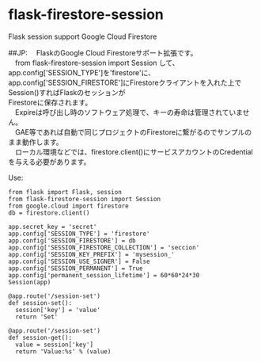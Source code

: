 # flask-firestore-session
Flask session support Google Cloud Firestore

##JP:
　FlaskのGoogle Cloud Firestoreサポート拡張です。  
　from flask-firestore-session import Session して、app.config['SESSION_TYPE']を'firestore'に、  
app.config['SESSION_FIRESTORE']にFirestoreクライアントを入れた上でSession()すればFlaskのセッションが  
Firestoreに保存されます。  
　Expireは呼び出し時のソフトウェア処理で、キーの寿命は管理されていません。  
　GAE等であれば自動で同じプロジェクトのFirestoreに繋がるのでサンプルのまま動作します。   
　ローカル環境などでは、firestore.client()にサービスアカウントのCredentialを与える必要があります。  


Use:
```
from flask import Flask, session
from flask-firestore-session import Session
from google.cloud import firestore
db = firestore.client()

app.secret_key = 'secret'
app.config['SESSION_TYPE'] = 'firestore'
app.config['SESSION_FIRESTORE'] = db
app.config['SESSION_FIRESTORE_COLLECTION'] = 'seccion'
app.config['SESSION_KEY_PREFIX'] = 'mysession_'
app.config['SESSION_USE_SIGNER'] = False
app.config['SESSION_PERMANENT'] = True
app.config['permanent_session_lifetime'] = 60*60*24*30
Session(app)

@app.route('/session-set')
def session-set():
  session['key'] = 'value'
  return 'Set'
  
@app.route('/session-set')
def session-get():
  value = session['key']
  return 'Value:%s' % (value)
```

